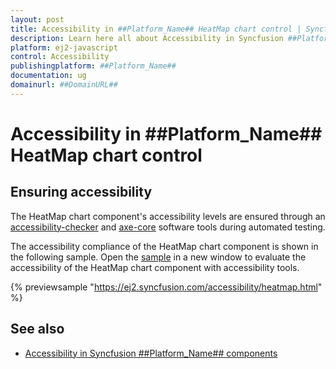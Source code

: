 ```yaml
---
layout: post
title: Accessibility in ##Platform_Name## HeatMap chart control | Syncfusion
description: Learn here all about Accessibility in Syncfusion ##Platform_Name## HeatMap chart control of Syncfusion Essential JS 2 and more.
platform: ej2-javascript
control: Accessibility 
publishingplatform: ##Platform_Name##
documentation: ug
domainurl: ##DomainURL##
---
```


# Accessibility in ##Platform_Name## HeatMap chart control

## Ensuring accessibility

The HeatMap chart component's accessibility levels are ensured through an [accessibility-checker](https://www.npmjs.com/package/accessibility-checker) and [axe-core](https://www.npmjs.com/package/axe-core) software tools during automated testing.

The accessibility compliance of the HeatMap chart component is shown in the following sample. Open the [sample](https://ej2.syncfusion.com/accessibility/heatmap.html) in a new window to evaluate the accessibility of the HeatMap chart component with accessibility tools.

{% previewsample "https://ej2.syncfusion.com/accessibility/heatmap.html" %}

## See also

* [Accessibility in Syncfusion ##Platform_Name## components](../common/accessibility)